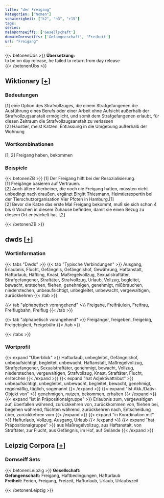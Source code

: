 ```yaml
---
title: "der Freigang"
kategorien: ["Nomen"]
schwierigkeit: ["k2", "h3", "r15"]
tags:
series:
mainDornseiffs: ['Gesellschaft']
domainDornseiffs: ['Gefangenschaft', 'Freiheit']
url: "Freigang"
---
```


{{< betonenÜbs >}}
**Übersetzung:**  
to be on day release, he failed to return from day release  
{{< /betonenÜbs >}}

## Wiktionary [[+](https://de.wiktionary.org/wiki/Freigang)]

### Bedeutungen
[1] eine Option des Strafvollzuges, die einem Strafgefangenen die Ausführung eines Berufs oder einer Arbeit ohne Aufsicht außerhalb der Strafvollzugsanstalt ermöglicht, und somit dem Strafgefangenen erlaubt, für diesen Zeitraum die Strafvollzugsanstalt zu verlassen  
[2] Haustier, meist Katzen: Entlassung in die Umgebung außerhalb der Wohnung  

### Wortkombinationen
[1, 2] Freigang haben, bekommen  

### Beispiele
{{< betonenZB >}}
[1] Der Freigang hilft bei der Resozialisierung.  
[1] Freigänge basieren auf Vertrauen.  
[2] Auch ältere Vierbeiner, die noch nie Freigang hatten, müssten nicht unbedingt nach draußen, ergänzt Birgitt Thiesmann, Heimtierexpertin bei der Tierschutzorganisation Vier Pfoten in Hamburg.[1]  
[2] Bevor die Katze das erste Mal Freigang bekommt, muß sie sich schon 4 bis 6 Wochen in diesem Zuhause befinden, damit sie einen Bezug zu diesem Ort entwickelt hat. [2]  

{{< /betonenZB >}}


## dwds [[+](https://www.dwds.de/wb/Freigang)]

### Wortinformation
{{< tabs "Dwds" >}}
{{< tab "Typische Verbindungen" >}}
Ausgang, Erlaubnis, Flucht, Gefängnis, Gefängnishof, Gewährung, Haftanstalt, Hafturlaub, Häftling, Knast, Maßregelvollzug, Sexualstraftäter, Strafgefangener, Straftäter, Strafvollzug, Urlaub, Vollzug, begleitet, bewacht, erstechen, fliehen, genehmigen, genehmigt, mißbrauchen, niederstechen, unbeaufsichtigt, unbegleitet, unbewacht, vergewaltigen, zurückkehren
{{< /tab >}}

{{< tab "alphabetisch vorangehend" >}}
Freigabe, Freifräulein, Freifrau, Freiflugbahn, Freiflug
{{< /tab >}}

{{< tab "alphabetisch vorangehend" >}}
Freigänger, freigeben, freigebig, Freigebigkeit, Freigebühr
{{< /tab >}}

{{< /tabs >}}

### Wortprofil
{{< expand "Überblick" >}} Hafturlaub, unbegleitet, Gefängnishof, unbeaufsichtigt, begleitet, unbewacht, Haftanstalt, Maßregelvollzug, Strafgefangener, Sexualstraftäter, genehmigt, bewacht, Vollzug, niederstechen, vergewaltigen, Strafvollzug, Knast, Straftäter, Flucht, erstechen {{< /expand >}}
{{< expand "hat Adjektivattribut" >}} unbeaufsichtigt, unbegleitet, unbewacht, begleitet, bewacht, genehmigt, regelmäßig, täglich, sogenannt {{< /expand >}}
{{< expand "ist Akk./Dativ-Objekt von" >}} genehmigen, nutzen, bekommen, erhalten {{< /expand >}}
{{< expand "ist in Präpositionalgruppe" >}} Erlaubnis zum, vergewaltigen auf, überfallen während, zurückkehren von, zurückkommen von, fliehen bei, begehen während, flüchten während, zurückkehren nach, Entscheidung über, zurückkehren vom {{< /expand >}}
{{< expand "in Koordination mit" >}} Hafturlaub, Vollzug, Ausgang, Urlaub {{< /expand >}}
{{< expand "hat Präpositionalgruppe" >}} aus Maßregelvollzug, aus Haftanstalt, von Straftäter, zur Flucht, aus Gefängnis, im Hof, auf Gelände {{< /expand >}}

## Leipzig Corpora [[+](https://corpora.uni-leipzig.de/en/res?word=Freigang&corpusId=deu_newscrawl-public_2018)]

### Dornseiff Sets
{{< betonenLeipzig >}}
**Gesellschaft:**  
**Gefangenschaft:** Freigang, Haftbedingungen, Hafturlaub  
**Freiheit:** Ferien, Freigang, Freizeit, Hafturlaub, Urlaub, Urlaubszeit  

{{< /betonenLeipzig >}}
